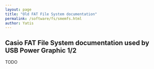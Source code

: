 ```yaml
---
layout: page
title: "Old FAT File System documentation"
permalink: /software/fs/smemfs.html
author: Yatis
---
```


## Casio FAT File System documentation used by USB Power Graphic 1/2

TODO
